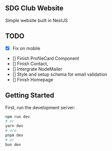 ## SDG Club Website
Simple website built in NextJS

## TODO
- [x] Fix on mobile
- [] Finish ProfileCard Component
- [] Finish Contact,
- [] Intergrate NodeMailer
- [] Style and setup schema for email validation
- [] Finish Homepage
## Getting Started

First, run the development server:

```bash
npm run dev
# or
yarn dev
# ora
pnpm dev
# or
bun dev
```
